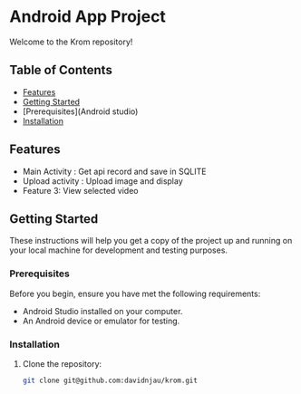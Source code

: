 # Android App Project

Welcome to the Krom repository!

## Table of Contents

- [Features](#features)
- [Getting Started](#getting-started)
- [Prerequisites](Android studio)
- [Installation](#installation)


## Features

- Main Activity : Get api record and save in SQLITE
- Upload activity : Upload image and display
- Feature 3: View selected video

## Getting Started

These instructions will help you get a copy of the project up and running on your local machine for development and testing purposes.

### Prerequisites

Before you begin, ensure you have met the following requirements:

- Android Studio installed on your computer.
- An Android device or emulator for testing.

### Installation

1. Clone the repository:

   ```bash
   git clone git@github.com:davidnjau/krom.git

